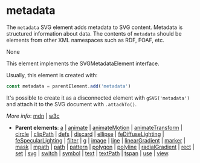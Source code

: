 # metadata

The `metadata` SVG element adds metadata to SVG content. Metadata is structured information about data. The contents of `metadata` should be elements from other XML namespaces such as RDF, FOAF, etc.

None

This element implements the SVGMetadataElement interface.



Usually, this element is created with:
      
```js
const metadata = parentElement.add('metadata')
```

It's possible to create it as a disconnected element with `gSVG('metadata')` and attach it to the SVG document with `.attachTo()`.

*More info*:
      [mdn](https://developer.mozilla.org//en-US/docs/Web/SVG/Element/metadata) | [w3c](https://svgwg.org/svg2-draft/single-page.html#struct-MetadataElement)

- **Parent elements**: [a](./a.md) | [animate](./animate.md) | [animateMotion](./animateMotion.md) | [animateTransform](./animateTransform.md) | [circle](./circle.md) | [clipPath](./clipPath.md) | [defs](./defs.md) | [discard](././discard.md) | [ellipse](./ellipse.md) | [feDiffuseLighting](././feDiffuseLighting.md) | [feSpecularLighting](././feSpecularLighting.md) | [filter](./filter.md) | [g](./g.md) | [image](./image.md) | [line](./line.md) | [linearGradient](./linearGradient.md) | [marker](./marker.md) | [mask](./mask.md) | [mpath](./mpath.md) | [path](./path.md) | [pattern](./pattern.md) | [polygon](./polygon.md) | [polyline](./polyline.md) | [radialGradient](./radialGradient.md) | [rect](./rect.md) | [set](./set.md) | [svg](./svg.md) | [switch](./switch.md) | [symbol](./symbol.md) | [text](./text.md) | [textPath](./textPath.md) | [tspan](./tspan.md) | [use](./use.md) | [view](./view.md).


